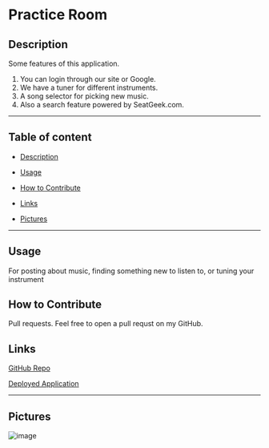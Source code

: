# Practice Room
## Description
Some features of this application.
1. You can login through our site or Google.
2. We have a tuner for different instruments.
3. A song selector for picking new music. 
4. Also a search feature powered by SeatGeek.com.

---

## Table of content

* [Description](#description)

* [Usage](#usage)

* [How to Contribute](#how-to-contribute)

* [Links](#links)

* [Pictures](#pictures)

---


## Usage

For posting about music, finding something new to listen to, or tuning your instrument   

## How to Contribute

Pull requests. Feel free to open a pull requst on my GitHub.



## Links


[GitHub Repo](https://github.com/AllDeus/PracticeRoom) 

[Deployed Application](https://git.heroku.com/immense-savannah-04794.git
) 


----

## Pictures

![image](./Screenshot.png)